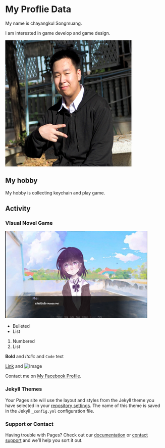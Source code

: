 # My Proflie Data

My name is chayangkul Songmuang.

I am interested in game develop and game design.

<img src="/Images/ProfliePicture.JPG" width="400" height="400">


## My hobby

My hobby is collecting keychain and play game.

## Activity
### VIsual Novel Game

<img src="/Images/VN.jpeg" width="450" height="275">

- Bulleted
- List

1. Numbered
2. List

**Bold** and _Italic_ and `Code` text

[Link](url) and ![Image](src)

Contact me on [My Facebook Profile](https://www.facebook.com/chayangkul.songmuang/).

### Jekyll Themes

Your Pages site will use the layout and styles from the Jekyll theme you have selected in your [repository settings](https://github.com/Nidome/nidome.github.io/settings/pages). The name of this theme is saved in the Jekyll `_config.yml` configuration file.

### Support or Contact

Having trouble with Pages? Check out our [documentation](https://docs.github.com/categories/github-pages-basics/) or [contact support](https://support.github.com/contact) and we’ll help you sort it out.
